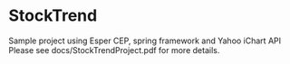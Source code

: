 # StockTrend
Sample project using Esper CEP, spring framework and Yahoo iChart API
Please see docs/StockTrendProject.pdf for more details.
